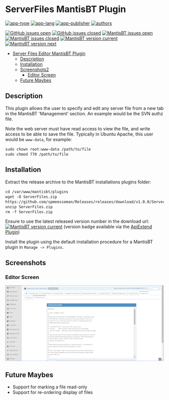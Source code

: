 # ServerFiles MantisBT Plugin

[![app-type](https://img.shields.io/badge/category-mantisbt%20plugins-blue.svg)](https://github.com/spmeesseman)
[![app-lang](https://img.shields.io/badge/language-php-blue.svg)](https://github.com/spmeesseman)
[![app-publisher](https://img.shields.io/badge/%20%20%F0%9F%93%A6%F0%9F%9A%80-app--publisher-e10000.svg)](https://github.com/spmeesseman/app-publisher)
[![authors](https://img.shields.io/badge/authors-scott%20meesseman-6F02B5.svg?logo=visual%20studio%20code)](https://github.com/spmeesseman)

[![GitHub issues open](https://img.shields.io/github/issues-raw/spmeesseman/ServerFiles.svg?maxAge=2592000&logo=github)](https://github.com/spmeesseman/ServerFiles/issues)
[![GitHub issues closed](https://img.shields.io/github/issues-closed-raw/spmeesseman/ServerFiles.svg?maxAge=2592000&logo=github)](https://github.com/spmeesseman/ServerFiles/issues)
[![MantisBT issues open](https://app1.spmeesseman.com/projects/plugins/ApiExtend/api/issues/countbadge/ServerFiles/open)](https://app1.spmeesseman.com/projects/set_project.php?project=ServerFiles&make_default=no&ref=bug_report_page.php)
[![MantisBT issues closed](https://app1.spmeesseman.com/projects/plugins/ApiExtend/api/issues/countbadge/ServerFiles/closed)](https://app1.spmeesseman.com/projects/set_project.php?project=ServerFiles&make_default=no&ref=bug_report_page.php)
[![MantisBT version current](https://app1.spmeesseman.com/projects/plugins/ApiExtend/api/versionbadge/ServerFiles/current)](https://app1.spmeesseman.com/projects/set_project.php?project=ServerFiles&make_default=no&ref=plugin.php?page=Releases/releases)
[![MantisBT version next](https://app1.spmeesseman.com/projects/plugins/ApiExtend/api/versionbadge/ServerFiles/next)](https://app1.spmeesseman.com/projects/set_project.php?project=ServerFiles&make_default=no&ref=plugin.php?page=Releases/releases)

- [Server Files Editor MantisBT Plugin](#Server-Files-Editor-MantisBT-Plugin)
  - [Description](#Description)
  - [Installation](#Installation)
  - [Screenshots2](#Screenshots2)
    - [Editor Screen](#Editor-Screen)
  - [Future Maybes](#Future-Maybes)

## Description

This plugin allows the user to specify and edit any server file from a new tab in the MantisBT 'Management' section.  An example would be the SVN authz file.

Note the web server must have read access to view the file, and write access to be able to save the file.  Typically in Ubuntu Apache, this user would be `www-data`, for example:

    sudo chown root:www-data /path/to/file
    sudo chmod 770 /path/to/file

## Installation

Extract the release archive to the MantisBT installations plugins folder:

    cd /var/www/mantisbt/plugins
    wget -O ServerFiles.zip https://github.com/spmeesseman/Releases/releases/download/v1.0.0/ServerFiles.zip
    unzip ServerFiles.zip
    rm -f ServerFiles.zip

Ensure to use the latest released version number in the download url: [![MantisBT version current](https://app1.spmeesseman.com/projects/plugins/ApiExtend/api/versionbadge/ServerFiles/current)](https://app1.spmeesseman.com/projects) (version badge available via the [ApiExtend Plugin](https://github.com/spmeesseman/ApiExtend))

Install the plugin using the default installation procedure for a MantisBT plugin in `Manage -> Plugins`.

## Screenshots

### Editor Screen

![Editor Page](res/editor.png)

## Future Maybes

- Support for marking a file read-only
- Support for re-ordering display of files
